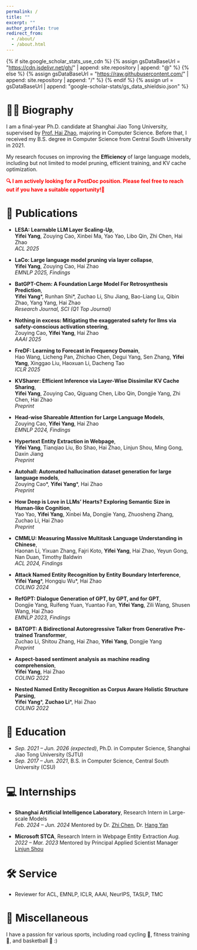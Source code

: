```yaml
---
permalink: /
title: ""
excerpt: ""
author_profile: true
redirect_from: 
  - /about/
  - /about.html
---
```


{% if site.google_scholar_stats_use_cdn %}
{% assign gsDataBaseUrl = "https://cdn.jsdelivr.net/gh/" | append: site.repository | append: "@" %}
{% else %}
{% assign gsDataBaseUrl = "https://raw.githubusercontent.com/" | append: site.repository | append: "/" %}
{% endif %}
{% assign url = gsDataBaseUrl | append: "google-scholar-stats/gs_data_shieldsio.json" %}

<span class='anchor' id='about-me'></span>


# 🧑‍🎓 Biography

I am a final-year Ph.D. candidate at Shanghai Jiao Tong University, supervised by [Prof. Hai Zhao](https://www.cs.sjtu.edu.cn/PeopleDetail.aspx?id=60), majoring in Computer Science. Before that, I received my B.S. degree in Computer Science from Central South University in 2021.

My research focuses on improving the **Efficiency** of large language models, including but not limited to model pruning, efficient training, and KV cache optimization.

<font color="red"><b>🔍 I am actively looking for a PostDoc position. Please feel free to reach out if you have a suitable opportunity!🙂</b></font>


# 📝 Publications

- **LESA: Learnable LLM Layer Scaling-Up**,  
  **Yifei Yang**, Zouying Cao, Xinbei Ma, Yao Yao, Libo Qin, Zhi Chen, Hai Zhao  
  *ACL 2025*

- **LaCo: Large language model pruning via layer collapse**,  
  **Yifei Yang**, Zouying Cao, Hai Zhao  
  *EMNLP 2025, Findings*

- **BatGPT-Chem: A Foundation Large Model For Retrosynthesis Prediction**,  
  **Yifei Yang***, Runhan Shi*, Zuchao Li, Shu Jiang, Bao-Liang Lu, Qibin Zhao, Yang Yang, Hai Zhao  
  *Research Journal, SCI (Q1 Top Journal)*

- **Nothing in excess: Mitigating the exaggerated safety for llms via safety-conscious activation steering**,  
  Zouying Cao, **Yifei Yang**, Hai Zhao  
  *AAAI 2025*

- **FreDF: Learning to Forecast in Frequency Domain**,  
  Hao Wang, Licheng Pan, Zhichao Chen, Degui Yang, Sen Zhang, **Yifei Yang**, Xinggao Liu, Haoxuan Li, Dacheng Tao  
  *ICLR 2025*

- **KVSharer: Efficient Inference via Layer-Wise Dissimilar KV Cache Sharing**,  
  **Yifei Yang**, Zouying Cao, Qiguang Chen, Libo Qin, Dongjie Yang, Zhi Chen, Hai Zhao  
  *Preprint*

- **Head-wise Shareable Attention for Large Language Models**,  
  Zouying Cao, **Yifei Yang**, Hai Zhao  
  *EMNLP 2024, Findings*

- **Hypertext Entity Extraction in Webpage**,  
  **Yifei Yang**, Tianqiao Liu, Bo Shao, Hai Zhao, Linjun Shou, Ming Gong, Daxin Jiang  
  *Preprint*

- **Autohall: Automated hallucination dataset generation for large language models**,  
  Zouying Cao*, **Yifei Yang***, Hai Zhao  
  *Preprint*

- **How Deep is Love in LLMs’ Hearts? Exploring Semantic Size in Human-like Cognition**,  
  Yao Yao, **Yifei Yang**, Xinbei Ma, Dongjie Yang, Zhuosheng Zhang, Zuchao Li, Hai Zhao  
  *Preprint*

- **CMMLU: Measuring Massive Multitask Language Understanding in Chinese**,  
  Haonan Li, Yixuan Zhang, Fajri Koto, **Yifei Yang**, Hai Zhao, Yeyun Gong, Nan Duan, Timothy Baldwin  
  *ACL 2024, Findings*

- **Attack Named Entity Recognition by Entity Boundary Interference**,  
  **Yifei Yang***, Hongqiu Wu*, Hai Zhao  
  *COLING 2024*

- **RefGPT: Dialogue Generation of GPT, by GPT, and for GPT**,  
  Dongjie Yang, Ruifeng Yuan, Yuantao Fan, **Yifei Yang**, Zili Wang, Shusen Wang, Hai Zhao  
  *EMNLP 2023, Findings*

- **BATGPT: A Bidirectional Autoregressive Talker from Generative Pre-trained Transformer**,  
  Zuchao Li, Shitou Zhang, Hai Zhao, **Yifei Yang**, Dongjie Yang  
  *Preprint*

- **Aspect-based sentiment analysis as machine reading comprehension**,  
  **Yifei Yang**, Hai Zhao  
  *COLING 2022*

- **Nested Named Entity Recognition as Corpus Aware Holistic Structure Parsing**,  
  **Yifei Yang***, **Zuchao Li***, Hai Zhao  
  *COLING 2022*




# 📖 Education

- *Sep. 2021 – Jun. 2026 (expected)*, Ph.D. in Computer Science, Shanghai Jiao Tong University (SJTU)
- *Sep. 2017 – Jun. 2021*, B.S. in Computer Science, Central South University (CSU)

# 💻 Internships

- **Shanghai Artificial Intelligence Laboratory**, Research Intern in Large-scale Models  
  *Feb. 2024 – Jun. 2024*
  Mentored by Dr. [Zhi Chen](https://donmaclean7.github.io/), Dr. [Hang Yan](https://www.aminer.cn/profile/hang-yan/53f440a0dabfaee4dc7bff59)
  
- **Microsoft STCA**, Research Intern in Webpage Entity Extraction
  *Aug. 2022 – Mar. 2023*
  Mentored by Principal Applied Scientist Manager [Linjun Shou](https://www.microsoft.com/en-us/research/people/lisho/)

# 🛠️ Service

- Reviewer for ACL, EMNLP, ICLR, AAAI, NeurIPS, TASLP, TMC

# 🎯 Miscellaneous

I have a passion for various sports, including road cycling 🚴, fitness training 💪, and basketball 🏀 :)

